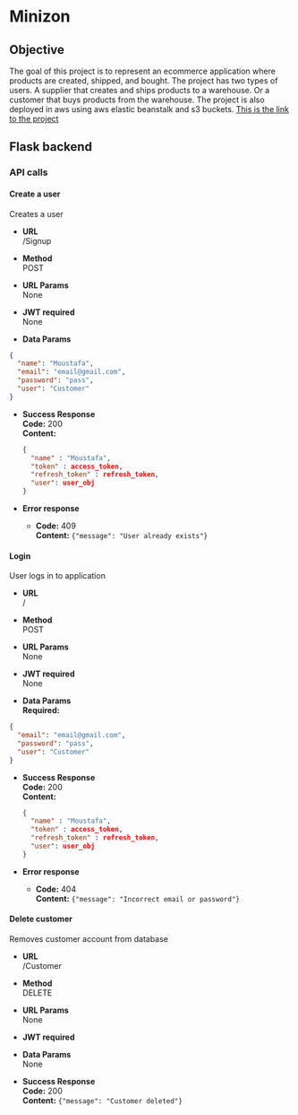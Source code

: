 # Minizon

## Objective
The goal of this project is to represent an ecommerce application where products are created, shipped, and bought. The project has two types of users. A supplier that creates and ships products to a warehouse.
Or a customer that buys products from the warehouse. The project is also deployed in aws using aws elastic beanstalk and s3 buckets. [This is the link to the project](http://minizon-static-bucket.s3-website.eu-north-1.amazonaws.com)

## Flask backend
### API calls

#### Create a user
Creates a user
* **URL** <br />
/Signup

* **Method** <br />
POST

* **URL Params** <br />
None

* **JWT required** <br />
None

* **Data Params** <br />
```json
{
  "name": "Moustafa",
  "email": "email@gmail.com",
  "password": "pass",
  "user": "Customer"
}
```

* **Success Response** <br />
  **Code:** 200 <br />
  **Content:** <br />
  ```json
  {
    "name" : "Moustafa",
    "token" : access_token,
    "refresh_token" : refresh_token,
    "user": user_obj
  }
  ```

* **Error response** <br />
  * **Code:** 409 <br />
  **Content:**  `{"message": "User already exists"}`


#### Login
User logs in to application

* **URL** <br />
/

* **Method** <br />
POST

* **URL Params** <br />
None

* **JWT required** <br />
None

* **Data Params** <br />
**Required:** <br />
```json
{
  "email": "email@gmail.com",
  "password": "pass",
  "user": "Customer"
}
```

* **Success Response** <br />
  **Code:** 200 <br />
  **Content:** <br />
  ```json
  {
    "name" : "Moustafa",
    "token" : access_token,
    "refresh_token" : refresh_token,
    "user": user_obj
  }
  ```

* **Error response** <br />
  * **Code:** 404 <br />
  **Content:**  `{"message": "Incorrect email or password"}`


#### Delete customer
Removes customer account from database

* **URL** <br />
/Customer

* **Method** <br />
DELETE

* **URL Params** <br />
None

* **JWT required**

* **Data Params** <br />
None

* **Success Response** <br />
  **Code:** 200 <br />
  **Content:** `{"message": "Customer deleted"}`

